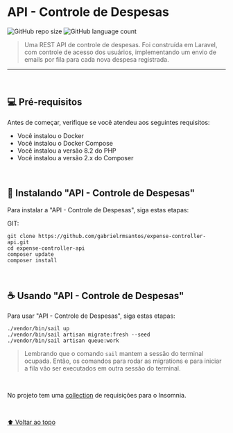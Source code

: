 # API - Controle de Despesas

![GitHub repo size](https://img.shields.io/github/repo-size/gabrielrmsantos/expense-controller-api?style=for-the-badge)
![GitHub language count](https://img.shields.io/github/languages/count/gabrielrmsantos/expense-controller-api?style=for-the-badge)

> Uma REST API de controle de despesas. Foi construída em Laravel, com  controle de acesso dos usuários, implementando um envio de emails por fila para cada nova despesa registrada.
___
<br>

## 💻 Pré-requisitos

Antes de começar, verifique se você atendeu aos seguintes requisitos:

* Você instalou o Docker
* Você instalou o Docker Compose
* Você instalou a versão 8.2 do PHP
* Você instalou a versão 2.x do Composer

<br>

## 🚀 Instalando "API - Controle de Despesas"

Para instalar a "API - Controle de Despesas", siga estas etapas:

GIT:
```
git clone https://github.com/gabrielrmsantos/expense-controller-api.git
cd expense-controller-api
composer update
composer install
```

<br>

## ☕ Usando "API - Controle de Despesas"

Para usar "API - Controle de Despesas", siga estas etapas:

```
./vendor/bin/sail up
./vendor/bin/sail artisan migrate:fresh --seed
./vendor/bin/sail artisan queue:work
```

> Lembrando que o comando `sail` mantem a sessão do terminal ocupada. Então, os comandos para rodar as migrations e para iniciar a fila vão ser executados em outra sessão do terminal.

<br>

No projeto tem uma [collection](https://github.com/gabrielrmsantos/expense-controller-api/blob/main/package.json) de requisições para o Insomnia.

<br>

[⬆ Voltar ao topo](#APIControledeDespesas)<br>

